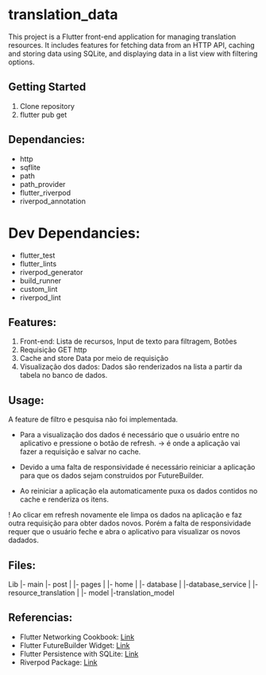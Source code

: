 # translation_data

This project is a Flutter front-end application for managing translation resources. It includes features for fetching data from an HTTP API, caching and storing data using SQLite, and displaying data in a list view with filtering options.


## Getting Started

1. Clone repository
2. flutter pub get

## Dependancies:

- http
- sqflite
- path
- path_provider
- flutter_riverpod
- riverpod_annotation

# Dev Dependancies:

- flutter_test
- flutter_lints
- riverpod_generator
- build_runner
- custom_lint
- riverpod_lint

## Features:

1. Front-end: Lista de recursos, Input de texto para filtragem, Botões
2. Requisição GET http
3. Cache and store Data por meio de requisição
4. Visualização dos dados: Dados são renderizados na lista a partir da tabela no banco de dados.

## Usage:

A feature de filtro e pesquisa não foi implementada.

- Para a visualização dos dados é necessário que o usuário entre no aplicativo e pressione o botão de refresh. -> é onde a aplicação vai fazer a requisição e salvar no cache.

- Devido a uma falta de responsividade é necessário reiniciar a aplicação para que os dados sejam construidos por FutureBuilder.

- Ao reiniciar a aplicação ela automaticamente puxa os dados contidos no cache e renderiza os itens. 


! Ao clicar em refresh novamente ele limpa os dados na aplicação e faz outra requisição para obter dados novos. Porém a falta de responsividade requer que o usuário feche e abra o aplicativo para visualizar os novos dadados.


## Files:

Lib
|- main
|- post
|
|- pages
|   |- home
|
|- database
|   |-database_service
|   |- resource_translation
|
|- model
    |-translation_model


## Referencias:

- Flutter Networking Cookbook: [Link](https://docs.flutter.dev/cookbook/networking/fetch-data)
- Flutter FutureBuilder Widget: [Link](https://api.flutter.dev/flutter/widgets/FutureBuilder-class.html)
- Flutter Persistence with SQLite: [Link](https://docs.flutter.dev/cookbook/persistence/sqlite)
- Riverpod Package: [Link](https://pub.dev/packages/riverpod)

